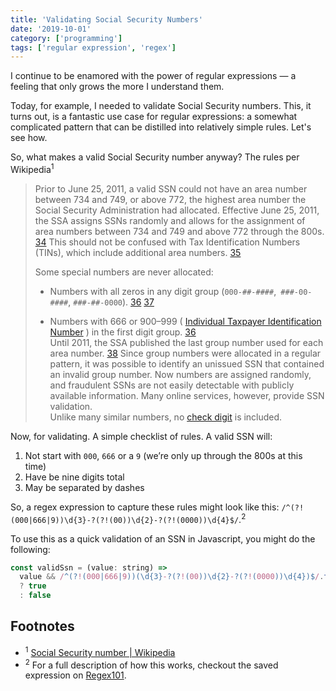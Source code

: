 ```yaml
---
title: 'Validating Social Security Numbers'
date: '2019-10-01'
category: ['programming']
tags: ['regular expression', 'regex']
---
```

I continue to be enamored with the power of regular expressions — a feeling that only grows the more I understand them.

Today, for example, I needed to validate Social Security numbers. This, it turns out, is a fantastic use case for regular expressions: a somewhat complicated pattern that can be distilled into relatively simple rules. Let's see how.  

So, what makes a valid Social Security number anyway? The rules per Wikipedia<sup>1</sup>
> Prior to June 25, 2011, a valid SSN could not have an area number between 734 and 749, or above 772, the highest area number the Social Security Administration had allocated. Effective June 25, 2011, the SSA assigns SSNs randomly and allows for the assignment of area numbers between 734 and 749 and above 772 through the 800s. [34](https://en.wikipedia.org/wiki/Social_Security_number￼#cite_note-34)  This should not be confused with Tax Identification Numbers (TINs), which include additional area numbers. [35](https://en.wikipedia.org/wiki/Social_Security_number#cite_note-35)   
>   
> Some special numbers are never allocated:  
> * Numbers with all zeros in any digit group (`000-##-####`,` ###-00-####`, `###-##-0000`). [36](https://en.wikipedia.org/wiki/Social_Security_number#￼cite_note-FAQInvalid-36)  [37](https://en.wikipedia.org/wiki/Social_Security_number#cite_note-37)   
>   
> * Numbers with 666 or 900–999 ( [Individual Taxpayer Identification Number](https://en.wikipedia.org/wiki/Individual_Taxpayer_Identification_Number) ) in the first digit group. [36](https://en.wikipedia.org/wiki/Social_Security_number#cite_note-FAQInvalid-36)   
> Until 2011, the SSA published the last group number used for each area number. [38](https://en.wikipedia.org/wiki/Social_Security_number#cite_note-38)  Since group numbers were allocated in a regular pattern, it was possible to identify an unissued SSN that contained an invalid group number. Now numbers are assigned randomly, and fraudulent SSNs are not easily detectable with publicly available information. Many online services, however, provide SSN validation.  
> Unlike many similar numbers, no  [check digit](https://en.wikipedia.org/wiki/Check_digit)  is included.  

Now, for validating. A simple checklist of rules. A valid SSN will:
1. Not start with `000`, `666` or a `9` (we’re only up through the 800s at this time)
2. Have be nine digits total
3. May be separated by dashes

So, a regex expression to capture these rules might look like this: `/^(?!(000|666|9))\d{3}-?(?!(00))\d{2}-?(?!(0000))\d{4}$/`.<sup>2</sup>

To use this as a quick validation of an SSN in Javascript, you might do the following: 
``` javascript
const validSsn = (value: string) =>
  value && /^(?!(000|666|9))(\d{3}-?(?!(00))\d{2}-?(?!(0000))\d{4})$/.test(value)
  ? true
  : false
```

## Footnotes
* <sup>1</sup> [Social Security number | Wikipedia](https://en.wikipedia.org/wiki/Social_Security_number#Valid_SSNs)
* <sup>2</sup> For a full description of how this works, checkout the saved expression on [Regex101](https://regex101.com/r/EARUUc/2).

